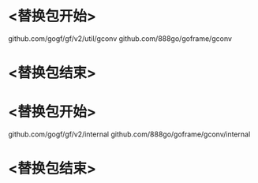 
# <替换包开始>
github.com/gogf/gf/v2/util/gconv
github.com/888go/goframe/gconv
# <替换包结束>
 
# <替换包开始>
github.com/gogf/gf/v2/internal
github.com/888go/goframe/gconv/internal
# <替换包结束>
